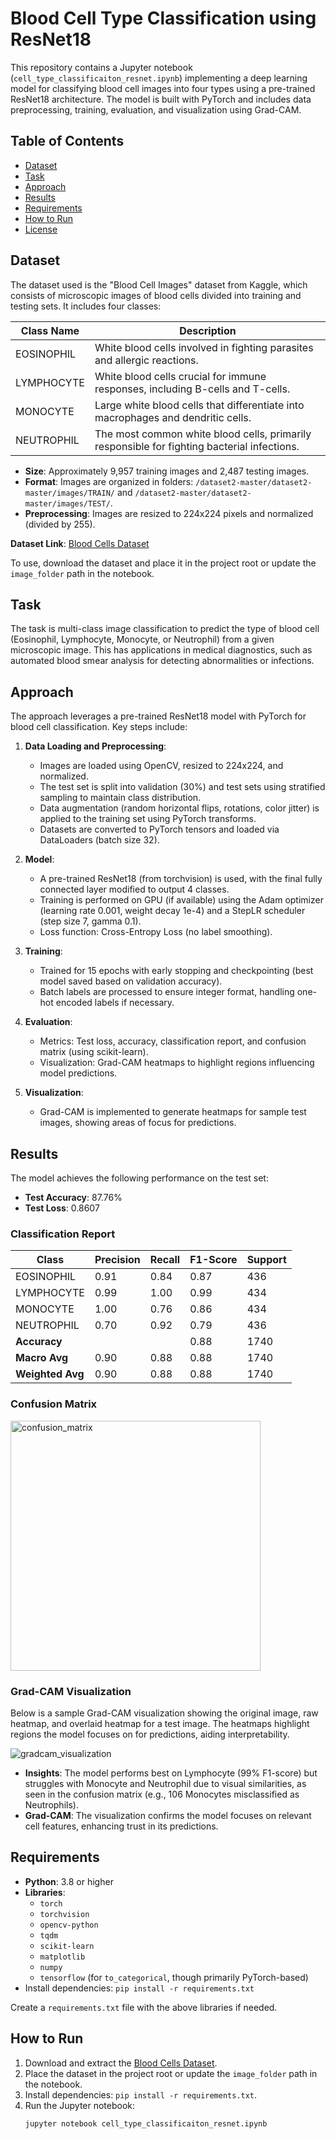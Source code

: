 # Blood Cell Type Classification using ResNet18

This repository contains a Jupyter notebook (`cell_type_classificaiton_resnet.ipynb`) implementing a deep learning model for classifying blood cell images into four types using a pre-trained ResNet18 architecture. The model is built with PyTorch and includes data preprocessing, training, evaluation, and visualization using Grad-CAM.

## Table of Contents

- [Dataset](#dataset)
- [Task](#task)
- [Approach](#approach)
- [Results](#results)
- [Requirements](#requirements)
- [How to Run](#how-to-run)
- [License](#license)

## Dataset

The dataset used is the "Blood Cell Images" dataset from Kaggle, which consists of microscopic images of blood cells divided into training and testing sets. It includes four classes:

| Class Name   | Description                                                                 |
|--------------|-----------------------------------------------------------------------------|
| EOSINOPHIL   | White blood cells involved in fighting parasites and allergic reactions.     |
| LYMPHOCYTE   | White blood cells crucial for immune responses, including B-cells and T-cells. |
| MONOCYTE     | Large white blood cells that differentiate into macrophages and dendritic cells. |
| NEUTROPHIL   | The most common white blood cells, primarily responsible for fighting bacterial infections. |

- **Size**: Approximately 9,957 training images and 2,487 testing images.
- **Format**: Images are organized in folders: `/dataset2-master/dataset2-master/images/TRAIN/` and `/dataset2-master/dataset2-master/images/TEST/`.
- **Preprocessing**: Images are resized to 224x224 pixels and normalized (divided by 255).

**Dataset Link**: [Blood Cells Dataset](https://www.kaggle.com/paultimothymooney/blood-cells)

To use, download the dataset and place it in the project root or update the `image_folder` path in the notebook.

## Task

The task is multi-class image classification to predict the type of blood cell (Eosinophil, Lymphocyte, Monocyte, or Neutrophil) from a given microscopic image. This has applications in medical diagnostics, such as automated blood smear analysis for detecting abnormalities or infections.

## Approach

The approach leverages a pre-trained ResNet18 model with PyTorch for blood cell classification. Key steps include:

1. **Data Loading and Preprocessing**:
   - Images are loaded using OpenCV, resized to 224x224, and normalized.
   - The test set is split into validation (30%) and test sets using stratified sampling to maintain class distribution.
   - Data augmentation (random horizontal flips, rotations, color jitter) is applied to the training set using PyTorch transforms.
   - Datasets are converted to PyTorch tensors and loaded via DataLoaders (batch size 32).

2. **Model**:
   - A pre-trained ResNet18 (from torchvision) is used, with the final fully connected layer modified to output 4 classes.
   - Training is performed on GPU (if available) using the Adam optimizer (learning rate 0.001, weight decay 1e-4) and a StepLR scheduler (step size 7, gamma 0.1).
   - Loss function: Cross-Entropy Loss (no label smoothing).

3. **Training**:
   - Trained for 15 epochs with early stopping and checkpointing (best model saved based on validation accuracy).
   - Batch labels are processed to ensure integer format, handling one-hot encoded labels if necessary.

4. **Evaluation**:
   - Metrics: Test loss, accuracy, classification report, and confusion matrix (using scikit-learn).
   - Visualization: Grad-CAM heatmaps to highlight regions influencing model predictions.

5. **Visualization**:
   - Grad-CAM is implemented to generate heatmaps for sample test images, showing areas of focus for predictions.

## Results

The model achieves the following performance on the test set:

- **Test Accuracy**: 87.76%
- **Test Loss**: 0.8607

### Classification Report
| Class       | Precision | Recall | F1-Score | Support |
|-------------|-----------|--------|----------|---------|
| EOSINOPHIL  | 0.91      | 0.84   | 0.87     | 436     |
| LYMPHOCYTE  | 0.99      | 1.00   | 0.99     | 434     |
| MONOCYTE    | 1.00      | 0.76   | 0.86     | 434     |
| NEUTROPHIL  | 0.70      | 0.92   | 0.79     | 436     |
| **Accuracy**|           |        | 0.88     | 1740    |
| **Macro Avg**| 0.90     | 0.88   | 0.88     | 1740    |
| **Weighted Avg** | 0.90  | 0.88   | 0.88     | 1740    |

### Confusion Matrix

<img src="images/confusion_matrix.png" alt="confusion_matrix" width="400"/>

### Grad-CAM Visualization
Below is a sample Grad-CAM visualization showing the original image, raw heatmap, and overlaid heatmap for a test image. The heatmaps highlight regions the model focuses on for predictions, aiding interpretability.

<img src="images/download.png" alt="gradcam_visualization"/>

- **Insights**: The model performs best on Lymphocyte (99% F1-score) but struggles with Monocyte and Neutrophil due to visual similarities, as seen in the confusion matrix (e.g., 106 Monocytes misclassified as Neutrophils).
- **Grad-CAM**: The visualization confirms the model focuses on relevant cell features, enhancing trust in its predictions.



## Requirements

- **Python**: 3.8 or higher
- **Libraries**:
  - `torch`
  - `torchvision`
  - `opencv-python`
  - `tqdm`
  - `scikit-learn`
  - `matplotlib`
  - `numpy`
  - `tensorflow` (for `to_categorical`, though primarily PyTorch-based)
- Install dependencies: `pip install -r requirements.txt`

Create a `requirements.txt` file with the above libraries if needed.

## How to Run

1. Download and extract the [Blood Cells Dataset](https://www.kaggle.com/paultimothymooney/blood-cells).
2. Place the dataset in the project root or update the `image_folder` path in the notebook.
3. Install dependencies: `pip install -r requirements.txt`.
4. Run the Jupyter notebook:
   ```bash
   jupyter notebook cell_type_classificaiton_resnet.ipynb

